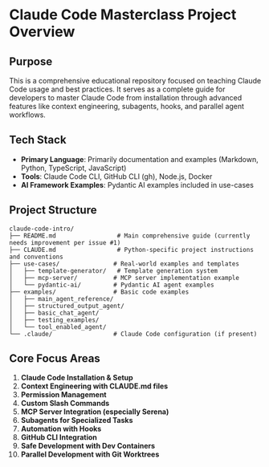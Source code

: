 # Claude Code Masterclass Project Overview

## Purpose
This is a comprehensive educational repository focused on teaching Claude Code usage and best practices. It serves as a complete guide for developers to master Claude Code from installation through advanced features like context engineering, subagents, hooks, and parallel agent workflows.

## Tech Stack
- **Primary Language**: Primarily documentation and examples (Markdown, Python, TypeScript, JavaScript)
- **Tools**: Claude Code CLI, GitHub CLI (gh), Node.js, Docker
- **AI Framework Examples**: Pydantic AI examples included in use-cases

## Project Structure
```
claude-code-intro/
├── README.md                 # Main comprehensive guide (currently needs improvement per issue #1)
├── CLAUDE.md                 # Python-specific project instructions and conventions  
├── use-cases/               # Real-world examples and templates
│   ├── template-generator/   # Template generation system
│   ├── mcp-server/          # MCP server implementation example
│   └── pydantic-ai/         # Pydantic AI agent examples
├── examples/                # Basic code examples
│   ├── main_agent_reference/
│   ├── structured_output_agent/
│   ├── basic_chat_agent/
│   ├── testing_examples/
│   └── tool_enabled_agent/
└── .claude/                 # Claude Code configuration (if present)
```

## Core Focus Areas
1. **Claude Code Installation & Setup**
2. **Context Engineering with CLAUDE.md files**
3. **Permission Management**  
4. **Custom Slash Commands**
5. **MCP Server Integration (especially Serena)**
6. **Subagents for Specialized Tasks**
7. **Automation with Hooks**
8. **GitHub CLI Integration**
9. **Safe Development with Dev Containers**
10. **Parallel Development with Git Worktrees**